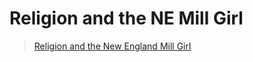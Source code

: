 # Religion and the NE Mill Girl
> [Religion and the New England Mill Girl](https://www.jstor.org/stable/pdf/365024.pdf?refreqid=fastly-default%3A905e766636ffc2df1c2c2357441c6951&ab_segments=0%2Fbasic_search_gsv2%2Fcontrol&initiator=&acceptTC=1)
